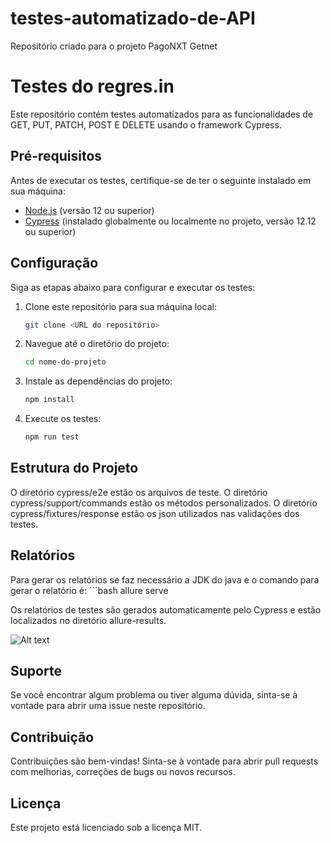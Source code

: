 # testes-automatizado-de-API
Repositório criado para o projeto PagoNXT Getnet


# Testes do regres.in

Este repositório contém testes automatizados para as funcionalidades de GET, PUT, PATCH, POST E DELETE usando o framework Cypress.

## Pré-requisitos

Antes de executar os testes, certifique-se de ter o seguinte instalado em sua máquina:

- [Node.js](https://nodejs.org) (versão 12 ou superior)
- [Cypress](https://www.cypress.io) (instalado globalmente ou localmente no projeto, versão 12.12 ou superior)

## Configuração

Siga as etapas abaixo para configurar e executar os testes:

1. Clone este repositório para sua máquina local:

   ```bash
   git clone <URL do repositório>

2. Navegue até o diretório do projeto:
    
    ```bash
    cd nome-do-projeto

3. Instale as dependências do projeto:
   
    ```bash
    npm install

4. Execute os testes:
    ```bash
    npm run test


## Estrutura do Projeto
O diretório cypress/e2e estão os arquivos de teste.
O diretório cypress/support/commands estão os métodos personalizados.
O diretório cypress/fixtures/response estão os json utilizados nas validações dos testes.

## Relatórios
Para gerar os relatórios se faz necessário a JDK do java e o comando para gerar o relatório é:
    ```bash
    allure serve

Os relatórios de testes são gerados automaticamente pelo Cypress e estão localizados no diretório allure-results.

![Alt text](image.png)


## Suporte
Se você encontrar algum problema ou tiver alguma dúvida, sinta-se à vontade para abrir uma issue neste repositório.

## Contribuição
Contribuições são bem-vindas! Sinta-se à vontade para abrir pull requests com melhorias, correções de bugs ou novos recursos.

## Licença
Este projeto está licenciado sob a licença MIT.